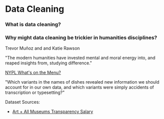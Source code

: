 # Data Cleaning 

### What is data cleaning?

### Why might data cleaning be trickier in humanities disciplines? 

Trevor Muñoz and and Katie Rawson

"The modern humanities have invested mental and moral energy into, and reaped insights from, studying difference." 

[NYPL What's on the Menu?](http://menus.nypl.org/)

"Which variants in the names of dishes revealed new information we should account for in our own data, and which variants were simply accidents of transcription or typesetting?" 

Dataset Sources:
- [Art + All Museums Transparency Salary](https://docs.google.com/spreadsheets/u/1/d/14_cn3afoas7NhKvHWaFKqQGkaZS5rvL6DFxzGqXQa6o/htmlview?usp=sharing#)
